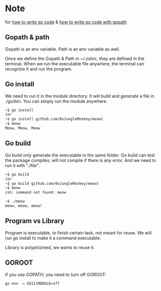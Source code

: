 # Note

for [how to write go code](https://go.dev/doc/code) & [how to write go code with gopath](https://go.dev/doc/gopath_code)

## Gopath & path

Gopath is an env variable.
Path is an env variable as well. 

Once we define the Gopath & Path in ~/.zshrc, they are defined in the terminal. When we run the executable file anywhere, the terminal can recognize it and run the program.

## Go install

We need to run it in the module directory.  It will build and generate a file in ./go/bin. You can simply run the module anywhere.

```bash
~$ go install
(or
~$ go install github.com/0xJungleMonkey/meow)
~$ meow
Meow, Meow, Meow
```

## Go build

Go build only generate the executable in the same folder.
Go build can test the package compiles, will not compile if there is any error.
And we need to run it with "./file".

```bash
~$ go build
(or 
~$ go build github.com/0xJungleMonkey/meow)
~$ meow
zsh: command not found: meow

~$ ./meow
meow, meow, meow!
```


## Program vs Library

Program is executable, to finish certain task, not meant for reuse. We will run go install to make it a command executable. 

Library is polyphizmed, we wants to reuse it.


## GOROOT

If you use GOPATH, you need to turn off GOROOT:
```bash
go env -w GO111MODULE=off
```


